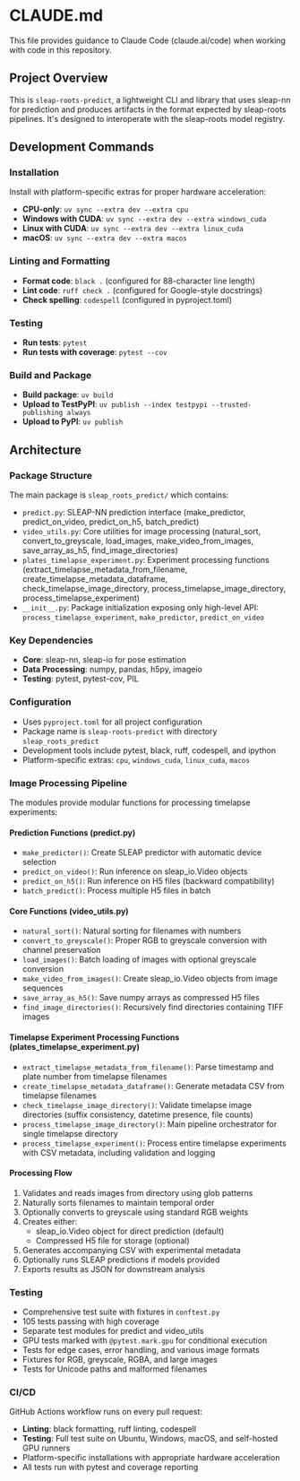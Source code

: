 # CLAUDE.md

This file provides guidance to Claude Code (claude.ai/code) when working with code in this repository.

## Project Overview

This is `sleap-roots-predict`, a lightweight CLI and library that uses sleap-nn for prediction and produces artifacts in the format expected by sleap-roots pipelines. It's designed to interoperate with the sleap-roots model registry.

## Development Commands

### Installation
Install with platform-specific extras for proper hardware acceleration:
- **CPU-only**: `uv sync --extra dev --extra cpu`
- **Windows with CUDA**: `uv sync --extra dev --extra windows_cuda`
- **Linux with CUDA**: `uv sync --extra dev --extra linux_cuda`
- **macOS**: `uv sync --extra dev --extra macos`

### Linting and Formatting
- **Format code**: `black .` (configured for 88-character line length)
- **Lint code**: `ruff check .` (configured for Google-style docstrings)
- **Check spelling**: `codespell` (configured in pyproject.toml)

### Testing
- **Run tests**: `pytest`
- **Run tests with coverage**: `pytest --cov`

### Build and Package
- **Build package**: `uv build`
- **Upload to TestPyPI**: `uv publish --index testpypi --trusted-publishing always`
- **Upload to PyPI**: `uv publish`

## Architecture

### Package Structure
The main package is `sleap_roots_predict/` which contains:
- `predict.py`: SLEAP-NN prediction interface (make_predictor, predict_on_video, predict_on_h5, batch_predict)
- `video_utils.py`: Core utilities for image processing (natural_sort, convert_to_greyscale, load_images, make_video_from_images, save_array_as_h5, find_image_directories)
- `plates_timelapse_experiment.py`: Experiment processing functions (extract_timelapse_metadata_from_filename, create_timelapse_metadata_dataframe, check_timelapse_image_directory, process_timelapse_image_directory, process_timelapse_experiment)
- `__init__.py`: Package initialization exposing only high-level API: `process_timelapse_experiment`, `make_predictor`, `predict_on_video`

### Key Dependencies
- **Core**: sleap-nn, sleap-io for pose estimation
- **Data Processing**: numpy, pandas, h5py, imageio
- **Testing**: pytest, pytest-cov, PIL

### Configuration
- Uses `pyproject.toml` for all project configuration
- Package name is `sleap-roots-predict` with directory `sleap_roots_predict`
- Development tools include pytest, black, ruff, codespell, and ipython
- Platform-specific extras: `cpu`, `windows_cuda`, `linux_cuda`, `macos`

### Image Processing Pipeline
The modules provide modular functions for processing timelapse experiments:

#### Prediction Functions (predict.py)
- `make_predictor()`: Create SLEAP predictor with automatic device selection
- `predict_on_video()`: Run inference on sleap_io.Video objects
- `predict_on_h5()`: Run inference on H5 files (backward compatibility)
- `batch_predict()`: Process multiple H5 files in batch

#### Core Functions (video_utils.py)
- `natural_sort()`: Natural sorting for filenames with numbers
- `convert_to_greyscale()`: Proper RGB to greyscale conversion with channel preservation
- `load_images()`: Batch loading of images with optional greyscale conversion
- `make_video_from_images()`: Create sleap_io.Video objects from image sequences
- `save_array_as_h5()`: Save numpy arrays as compressed H5 files
- `find_image_directories()`: Recursively find directories containing TIFF images

#### Timelapse Experiment Processing Functions (plates_timelapse_experiment.py)
- `extract_timelapse_metadata_from_filename()`: Parse timestamp and plate number from timelapse filenames
- `create_timelapse_metadata_dataframe()`: Generate metadata CSV from timelapse filenames
- `check_timelapse_image_directory()`: Validate timelapse image directories (suffix consistency, datetime presence, file counts)
- `process_timelapse_image_directory()`: Main pipeline orchestrator for single timelapse directory
- `process_timelapse_experiment()`: Process entire timelapse experiments with CSV metadata, including validation and logging

#### Processing Flow
1. Validates and reads images from directory using glob patterns
2. Naturally sorts filenames to maintain temporal order
3. Optionally converts to greyscale using standard RGB weights
4. Creates either:
   - sleap_io.Video object for direct prediction (default)
   - Compressed H5 file for storage (optional)
5. Generates accompanying CSV with experimental metadata
6. Optionally runs SLEAP predictions if models provided
7. Exports results as JSON for downstream analysis

### Testing
- Comprehensive test suite with fixtures in `conftest.py`
- 105 tests passing with high coverage
- Separate test modules for predict and video_utils
- GPU tests marked with `@pytest.mark.gpu` for conditional execution
- Tests for edge cases, error handling, and various image formats
- Fixtures for RGB, greyscale, RGBA, and large images
- Tests for Unicode paths and malformed filenames

### CI/CD
GitHub Actions workflow runs on every pull request:
- **Linting**: black formatting, ruff linting, codespell
- **Testing**: Full test suite on Ubuntu, Windows, macOS, and self-hosted GPU runners
- Platform-specific installations with appropriate hardware acceleration
- All tests run with pytest and coverage reporting